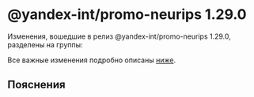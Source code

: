 # @yandex-int/promo-neurips 1.29.0

<!-- ЧЕЛОВЕЧЕСКОЕ ВСТУПЛЕНИЕ -->

Изменения, вошедшие в релиз @yandex-int/promo-neurips 1.29.0, разделены на группы:

Все важные изменения подробно описаны [ниже](#Пояснения).

## Пояснения

